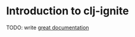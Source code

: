# Introduction to clj-ignite

TODO: write [great documentation](http://jacobian.org/writing/what-to-write/)
